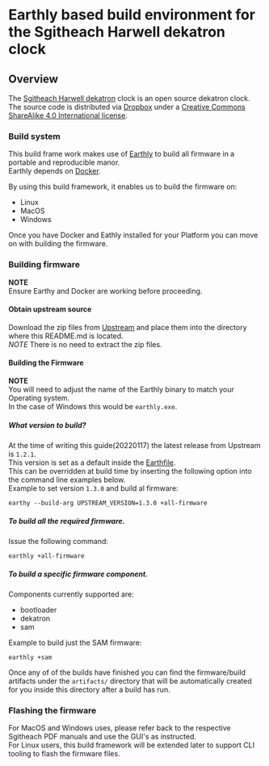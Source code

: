 # Earthly based build environment for the Sgitheach Harwell dekatron clock

## Overview
The [Sgitheach Harwell dekatron](http://www.sgitheach.org.uk/harwell.html) clock is an open source dekatron clock.   
The source code is distributed via [Dropbox](https://www.dropbox.com/sh/vbxwpxwj4dzgiuu/AAAJOA2jXWSSztL8QWtX_jF5a/Firmware?dl=0&subfolder_nav_tracking=1) under a [Creative Commons ShareAlike 4.0 International license](https://creativecommons.org/licenses/by-sa/4.0/).   

### Build system
This build frame work makes use of [Earthly](https://earthly.dev/get-earthly) to build all firmware in a portable and reproducible manor.   
Earthly depends on [Docker](https://docs.docker.com/get-docker).   

By using this build framework, it enables us to build the firmware on:   
- Linux   
- MacOS   
- Windows   

Once you have Docker and Eathly installed for your Platform you can move on with building the firmware.   

### Building firmware
**NOTE**    
Ensure Earthy and Docker are working before proceeding.   

#### Obtain upstream source
Download the zip files from [Upstream](https://www.dropbox.com/sh/vbxwpxwj4dzgiuu/AAAJOA2jXWSSztL8QWtX_jF5a/Firmware?dl=0&subfolder_nav_tracking=1) and place them into the directory where this README.md is located.  
*NOTE* There is no need to extract the zip files.   

#### Building the Firmware
**NOTE**    
You will need to adjust the name of the Earthly binary to match your Operating system.  
In the case of Windows this would be `earthly.exe`.   

##### What version to build?   
At the time of writing this guide(20220117) the latest release from Upstream is `1.2.1`.   
This version is set as a default inside the [Earthfile](https://github.com/brendanhoran/sgitheach-harwell-earthly-build/blob/ceffbd7469a058b4031b0eccf344f0558db9efd0/Earthfile#L14).   
This can be overridden at build time by inserting the following option into the command line examples below.   
Example to set version `1.3.0` and build al firmware:   
```
earthy --build-arg UPSTREAM_VERSION=1.3.0 +all-firmware
```



##### To build all the required firmware.    
Issue the following command:   
```
earthly +all-firmware
```

##### To build a specific firmware component.   
Components currently supported are:   
- bootloader   
- dekatron   
- sam   

Example to build just the SAM firmware:   
``` 
earthly +sam
```

Once any of of the builds have finished you can find the firmware/build artifacts under the `artifacts/` directory that will be automatically created for you inside this directory after a build has run.      



### Flashing the firmware

For MacOS and Windows uses, please refer back to the respective Sgitheach PDF manuals and use the GUI's as instructed.    
For Linux users, this build framework will be extended later to support CLI tooling to flash the firmware files.   